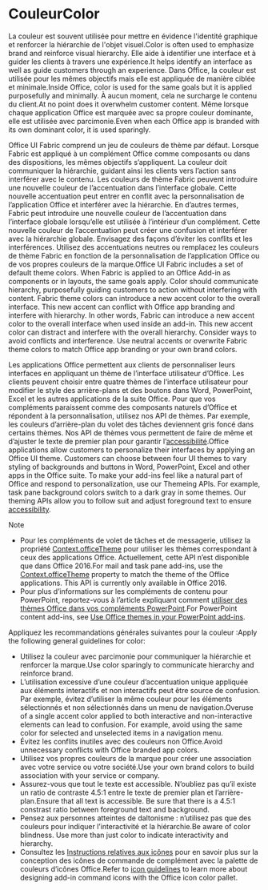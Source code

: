# <a name="color"></a><span data-ttu-id="90f01-101">Couleur</span><span class="sxs-lookup"><span data-stu-id="90f01-101">Color</span></span>
<span data-ttu-id="90f01-102">La couleur est souvent utilisée pour mettre en évidence l'identité graphique et renforcer la hiérarchie de l'objet visuel.</span><span class="sxs-lookup"><span data-stu-id="90f01-102">Color is often used to emphasize brand and reinforce visual hierarchy.</span></span> <span data-ttu-id="90f01-103">Elle aide à identifier une interface et à guider les clients à travers une expérience.</span><span class="sxs-lookup"><span data-stu-id="90f01-103">It helps identify an interface as well as guide customers through an experience.</span></span> <span data-ttu-id="90f01-104">Dans Office, la couleur est utilisée pour les mêmes objectifs mais elle est appliquée de manière ciblée et minimale.</span><span class="sxs-lookup"><span data-stu-id="90f01-104">Inside Office, color is used for the same goals but it is applied purposefully and minimally.</span></span> <span data-ttu-id="90f01-105">À aucun moment, cela ne surcharge le contenu du client.</span><span class="sxs-lookup"><span data-stu-id="90f01-105">At no point does it overwhelm customer content.</span></span> <span data-ttu-id="90f01-106">Même lorsque chaque application Office est marquée avec sa propre couleur dominante, elle est utilisée avec parcimonie.</span><span class="sxs-lookup"><span data-stu-id="90f01-106">Even when each Office app is branded with its own dominant color, it is used sparingly.</span></span>

<span data-ttu-id="90f01-p102">Office UI Fabric comprend un jeu de couleurs de thème par défaut. Lorsque Fabric est appliqué à un complément Office comme composants ou dans des dispositions, les mêmes objectifs s’appliquent. La couleur doit communiquer la hiérarchie, guidant ainsi les clients vers l’action sans interférer avec le contenu. Les couleurs de thème Fabric peuvent introduire une nouvelle couleur de l’accentuation dans l’interface globale. Cette nouvelle accentuation peut entrer en conflit avec la personnalisation de l’application Office et interférer avec la hiérarchie. En d’autres termes, Fabric peut introduire une nouvelle couleur de l’accentuation dans l’interface globale lorsqu’elle est utilisée à l’intérieur d’un complément. Cette nouvelle couleur de l’accentuation peut créer une confusion et interférer avec la hiérarchie globale. Envisagez des façons d’éviter les conflits et les interférences. Utilisez des accentuations neutres ou remplacez les couleurs de thème Fabric en fonction de la personnalisation de l’application Office ou de vos propres couleurs de la marque.</span><span class="sxs-lookup"><span data-stu-id="90f01-p102">Office UI Fabric includes a set of default theme colors. When Fabric is applied to an Office Add-in as components or in layouts, the same goals apply. Color should communicate hierarchy, purposefully guiding customers to action without interfering with content. Fabric theme colors can introduce a new accent color to the overall interface. This new accent can conflict with Office app branding and interfere with hierarchy. In other words, Fabric can introduce a new accent color to the overall interface when used inside an add-in. This new accent color can distract and interfere with the overall hierarchy. Consider ways to avoid conflicts and interference. Use neutral accents or overwrite Fabric theme colors to match Office app branding or your own brand colors.</span></span>

<span data-ttu-id="90f01-p103">Les applications Office permettent aux clients de personnaliser leurs interfaces en appliquant un thème de l’interface utilisateur d’Office. Les clients peuvent choisir entre quatre thèmes de l’interface utilisateur pour modifier le style des arrière-plans et des boutons dans Word, PowerPoint, Excel et les autres applications de la suite Office. Pour que vos compléments paraissent comme des composants naturels d’Office et répondent à la personnalisation, utilisez nos API de thèmes. Par exemple, les couleurs d’arrière-plan du volet des tâches deviennent gris foncé dans certains thèmes. Nos API de thèmes vous permettent de faire de même et d’ajuster le texte de premier plan pour garantir l’[accessibilité](../design/accessibility-guidelines.md).</span><span class="sxs-lookup"><span data-stu-id="90f01-p103">Office applications allow customers to personalize their interfaces by applying an Office UI theme. Customers can choose between four UI themes to vary styling of backgrounds and buttons in Word, PowerPoint, Excel and other apps in the Office suite. To make your add-ins feel like a natural part of Office and respond to personalization, use our Themeing APIs. For example, task pane background colors switch to a dark gray in some themes. Our theming APIs allow you to follow suit and adjust foreground text to ensure [accessibility](../design/accessibility-guidelines.md).</span></span>

> [!NOTE]
> - <span data-ttu-id="90f01-p104">Pour les compléments de volet de tâches et de messagerie, utilisez la propriété [Context.officeTheme](https://docs.microsoft.com/javascript/api/office/office.context?view=office-js) pour utiliser les thèmes correspondant à ceux des applications Office. Actuellement, cette API n’est disponible que dans Office 2016.</span><span class="sxs-lookup"><span data-stu-id="90f01-p104">For mail and task pane add-ins, use the [Context.officeTheme](https://docs.microsoft.com/javascript/api/office/office.context?view=office-js) property to match the theme of the Office applications. This API is currently only available in Office 2016.</span></span>
> - <span data-ttu-id="90f01-123">Pour plus d’informations sur les compléments de contenu pour PowerPoint, reportez-vous à l’article expliquant comment [utiliser des thèmes Office dans vos compléments PowerPoint](../powerpoint/use-document-themes-in-your-powerpoint-add-ins.md).</span><span class="sxs-lookup"><span data-stu-id="90f01-123">For PowerPoint content add-ins, see [Use Office themes in your PowerPoint add-ins](../powerpoint/use-document-themes-in-your-powerpoint-add-ins.md).</span></span>

<span data-ttu-id="90f01-124">Appliquez les recommandations générales suivantes pour la couleur :</span><span class="sxs-lookup"><span data-stu-id="90f01-124">Apply the following general guidelines for color:</span></span>

* <span data-ttu-id="90f01-125">Utilisez la couleur avec parcimonie pour communiquer la hiérarchie et renforcer la marque.</span><span class="sxs-lookup"><span data-stu-id="90f01-125">Use color sparingly to communicate hierarchy and reinforce brand.</span></span>
* <span data-ttu-id="90f01-p105">L’utilisation excessive d’une couleur d’accentuation unique appliquée aux éléments interactifs et non interactifs peut être source de confusion. Par exemple, évitez d’utiliser la même couleur pour les éléments sélectionnés et non sélectionnés dans un menu de navigation.</span><span class="sxs-lookup"><span data-stu-id="90f01-p105">Overuse of a single accent color applied to both interactive and non-interactive elements can lead to confusion. For example, avoid using the same color for selected and unselected items in a navigation menu.</span></span>
* <span data-ttu-id="90f01-128">Évitez les conflits inutiles avec des couleurs non Office.</span><span class="sxs-lookup"><span data-stu-id="90f01-128">Avoid unnecessary conflicts with Office branded app colors.</span></span>
* <span data-ttu-id="90f01-129">Utilisez vos propres couleurs de la marque pour créer une association avec votre service ou votre société.</span><span class="sxs-lookup"><span data-stu-id="90f01-129">Use your own brand colors to build association with your service or company.</span></span>
* <span data-ttu-id="90f01-p106">Assurez-vous que tout le texte est accessible. N’oubliez pas qu’il existe un ratio de contraste 4.5:1 entre le texte de premier plan et l’arrière-plan.</span><span class="sxs-lookup"><span data-stu-id="90f01-p106">Ensure that all text is accessible. Be sure that there is a 4.5:1 constrast ratio between foreground text and background.</span></span>
* <span data-ttu-id="90f01-p107">Pensez aux personnes atteintes de daltonisme : n’utilisez pas que des couleurs pour indiquer l’interactivité et la hiérarchie.</span><span class="sxs-lookup"><span data-stu-id="90f01-p107">Be aware of color blindness. Use more than just color to indicate interactivity and hierarchy.</span></span>
* <span data-ttu-id="90f01-134">Consultez les [Instructions relatives aux icônes](../design/add-in-icons.md) pour en savoir plus sur la conception des icônes de commande de complément avec la palette de couleurs d’icônes Office.</span><span class="sxs-lookup"><span data-stu-id="90f01-134">Refer to [icon guidelines](../design/add-in-icons.md) to learn more about designing add-in command icons with the Office icon color pallet.</span></span>